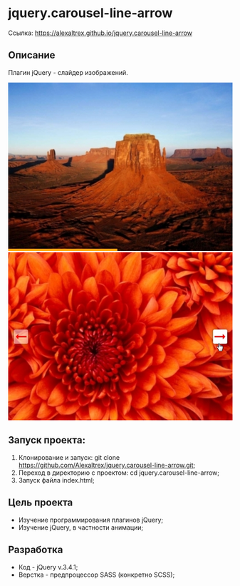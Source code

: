 # jquery.carousel-line-arrow
Ссылка: https://alexaltrex.github.io/jquery.carousel-line-arrow

## Описание
Плагин jQuery - слайдер изображений.

<img src="assets/gh01.jpg" width="600">
<img src="assets/gh02.jpg" width="600">

## Запуск проекта:
1. Клонирование и запуск: git clone https://github.com/Alexaltrex/jquery.carousel-line-arrow.git;
2. Переход в директорию с проектом: cd jquery.carousel-line-arrow;
3. Запуск файла index.html;

## Цель проекта
* Изучение программирования плагинов jQuery;
* Изучение jQuery, в частности анимации;

## Разработка
* Код - jQuery v.3.4.1;
* Верстка - предпроцессор SASS (конкретно SCSS);
